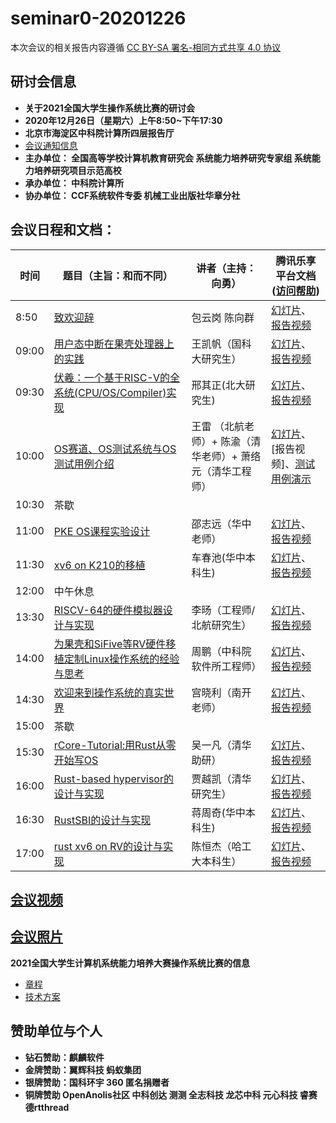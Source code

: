 # seminar0-20201226

本次会议的相关报告内容遵循 [CC BY-SA 署名-相同方式共享 4.0 协议](https://creativecommons.org/licenses/by-sa/4.0/deed.zh)

## 研讨会信息

- **关于2021全国大学生操作系统比赛的研讨会**
- **2020年12月26日（星期六）上午8:50~下午17:30**
- **北京市海淀区中科院计算所四层报告厅**
- [会议通知信息](https://www.bagevent.com/event/7056666)
- **主办单位： 全国高等学校计算机教育研究会  系统能力培养研究专家组  系统能力培养研究项目示范高校**
- **承办单位： 中科院计算所**
- **协办单位： CCF系统软件专委  机械工业出版社华章分社**

## **会议日程和文档：**


| 时间  | 题目（主旨：和而不同）| 讲者（主持：向勇）                            |腾讯乐享平台文档([访问帮助](https://cloud.tsinghua.edu.cn/lib/12eeaa9e-cbff-4532-91ff-6a488f9b868c/file/20210110-回看研讨会报告视频的方法.pdf)) |
| -------- | ------------------------------------------------------------ | --------------------------------------------------------- | ------------------------------------------------------------ |
| 8:50     | [致欢迎辞](file:///PowerPoint/OS比赛研讨会封面.pptx)         | 包云岗 陈向群                                             | [幻灯片](https://lexiangla.com/teams/k100041/docs/6294d36850c611eb8d7196b84c1d4e2d?company_from=79350bd4d06911ea91f05254002f1020)、[报告视频](https://lexiangla.com/teams/k100041/classes/c7130ae2500511eb803546bb058a21b0/courses/887e801e541e11eba45826ab3741681c?company_from=79350bd4d06911ea91f05254002f1020) |
| 09:00    | [用户态中断在果壳处理器上的实践](file:///PowerPoint/N-Extension-on-NutShell-王凯帆.pptx) | 王凯帆（国科大研究生）                                    | [幻灯片](https://lexiangla.com/teams/k100041/docs/6f10e2c650c611ebb7546653486ccb11?company_from=79350bd4d06911ea91f05254002f1020)、[报告视频](https://lexiangla.com/teams/k100041/classes/c7130ae2500511eb803546bb058a21b0/courses/880fcafc541e11ebbdbf26ab3741681c?company_from=79350bd4d06911ea91f05254002f1020) |
| 09:30    | [伏羲：一个基于RISC-V的全系统(CPU/OS/Compiler)实现](file:///PowerPoint/邢其正-伏羲：一个基于RISC-V的全系统实现.pptx) | 邢其正(北大研究生)                                        | [幻灯片](https://lexiangla.com/teams/k100041/docs/7a9b346650c611ebae62dec894e89153?company_from=79350bd4d06911ea91f05254002f1020)、[报告视频](https://lexiangla.com/teams/k100041/classes/c7130ae2500511eb803546bb058a21b0/courses/8dd27316542011eb880c5a97db5a5686?company_from=79350bd4d06911ea91f05254002f1020) |
| 10:00    | [OS赛道、OS测试系统与OS测试用例介绍](file:///PowerPoint/OS比赛研讨.pdf) | 王雷 （北航老师）+ 陈渝（清华老师）+ 萧络元（清华工程师） | [幻灯片](https://lexiangla.com/teams/k100041/docs/6a4c6b0250c611ebb5ac9a21516b4041?company_from=79350bd4d06911ea91f05254002f1020)、[报告视频]、[测试用例演示](https://lexiangla.com/teams/k100041/classes/c7130ae2500511eb803546bb058a21b0/courses/88eadaf2541e11eb80a126ab3741681c?company_from=79350bd4d06911ea91f05254002f1020) |
| 10:30    | 茶歇                                                         |                                                           |                                                              |
| 11:00    | [PKE OS课程实验设计](file:///PowerPoint/PKE报告-v0.2.pptx)   | 邵志远（华中老师）                                        | [幻灯片](https://lexiangla.com/teams/k100041/docs/5c2f839250c611eb85c4d28e8c479e10?company_from=79350bd4d06911ea91f05254002f1020)、[报告视频](https://lexiangla.com/teams/k100041/classes/c7130ae2500511eb803546bb058a21b0/courses/890a5166541e11eb8a2e26ab3741681c?company_from=79350bd4d06911ea91f05254002f1020) |
| 11:30    | [xv6 on K210的移植](file:///PowerPoint/xv6-k210-report-车春池.pdf) | 车春池(华中本科生)                                        | [幻灯片](https://lexiangla.com/teams/k100041/docs/3a540bc650c611eb8cf5fe7085f1d4ca?company_from=79350bd4d06911ea91f05254002f1020)、[报告视频](https://lexiangla.com/teams/k100041/classes/c7130ae2500511eb803546bb058a21b0/courses/8df39d84542011eb9eaa5a97db5a5686?company_from=79350bd4d06911ea91f05254002f1020) |
| 12:00    | 中午休息                                                     |                                                           |                                                              |
| 13:30    | [RISCV-64的硬件模拟器设计与实现](file:///PowerPoint/terminus分享.pdf) | 李旸（工程师/北航研究生）                                 | [幻灯片](https://lexiangla.com/teams/k100041/docs/4185414450c611ebb54466c0b9b9f819?company_from=79350bd4d06911ea91f05254002f1020)、[报告视频](https://lexiangla.com/teams/k100041/classes/c7130ae2500511eb803546bb058a21b0/courses/88ce120a541e11eb96c426ab3741681c?company_from=79350bd4d06911ea91f05254002f1020) |
| 14:00    | [为果壳和SiFive等RV硬件移植定制Linux操作系统的经验与思考](file:///PowerPoint/为果壳和SiFive等RV硬件移植定制Linux-周鹏.pdf) | 周鹏（中科院软件所工程师）                                | [幻灯片](https://lexiangla.com/teams/k100041/docs/1f4a89dc50c511eb84a11aab927671ff?company_from=79350bd4d06911ea91f05254002f1020)、[报告视频](https://lexiangla.com/teams/k100041/classes/c7130ae2500511eb803546bb058a21b0/courses/8906e2ec541e11eb901c26ab3741681c?company_from=79350bd4d06911ea91f05254002f1020) |
| 14:30    | [欢迎来到操作系统的真实世界](file:///PowerPoint/欢迎来到操作系统的世界-宫晓利-南开大学1.pptx) | 宫晓利（南开老师）                                        | [幻灯片](https://lexiangla.com/teams/k100041/docs/7a78708e50c611ebac43c2baeecdde50?company_from=79350bd4d06911ea91f05254002f1020)、[报告视频](https://lexiangla.com/teams/k100041/classes/c7130ae2500511eb803546bb058a21b0/courses/5d77a4ee500511eb84938e4e0b6b06ab?company_from=79350bd4d06911ea91f05254002f1020) |
| 15:00    | 茶歇                                                         |                                                           |                                                              |
| 15:30    | [rCore-Tutorial:用Rust从零开始写OS](file:///rCore-Tutorial(吴一凡).pdf) | 吴一凡（清华助研）                                        | [幻灯片](https://lexiangla.com/teams/k100041/docs/56d7cf9e50c611ebb59d16c6ada9a6b7?company_from=79350bd4d06911ea91f05254002f1020)、[报告视频](https://lexiangla.com/teams/k100041/classes/c7130ae2500511eb803546bb058a21b0/courses/88b6142a541e11eb942d26ab3741681c?company_from=79350bd4d06911ea91f05254002f1020) |
| 16:00    | [Rust-based hypervisor的设计与实现](file:///PowerPoint/RVM-贾越凯.pdf) | 贾越凯（清华研究生）                                      | [幻灯片](https://lexiangla.com/teams/k100041/docs/46716c6450c611ebb5784606e4a0351a?company_from=79350bd4d06911ea91f05254002f1020)、[报告视频](https://lexiangla.com/teams/k100041/classes/c7130ae2500511eb803546bb058a21b0/courses/88e76a3e541e11eb8ba726ab3741681c?company_from=79350bd4d06911ea91f05254002f1020) |
| 16:30    | [RustSBI的设计与实现](file:///PowerPoint/RustSBI的设计与实现.pdf) | 蒋周奇(华中本科生)                                        | [幻灯片](https://lexiangla.com/teams/k100041/docs/4c5bc00c50c611ebbaa9baeee336fd93?company_from=79350bd4d06911ea91f05254002f1020)、[报告视频](https://lexiangla.com/teams/k100041/classes/c7130ae2500511eb803546bb058a21b0/courses/8df0a64c542011ebaff05a97db5a5686?company_from=79350bd4d06911ea91f05254002f1020) |
| 17:00    | [rust xv6 on RV的设计与实现](file:///PowerPoint/rust%20xv6%20on%20RV%E7%9A%84%E8%AE%BE%E8%AE%A1%E4%B8%8E%E5%AE%9E%E7%8E%B0-%E9%99%88%E6%81%92%E6%9D%B0.pdf) | 陈恒杰（哈工大本科生）                                    | [幻灯片](https://lexiangla.com/teams/k100041/docs/50ebd6b650c611ebba19f273c40eb940?company_from=79350bd4d06911ea91f05254002f1020)、[报告视频](https://lexiangla.com/teams/k100041/classes/c7130ae2500511eb803546bb058a21b0/courses/8923fc74541e11eb95bc26ab3741681c?company_from=79350bd4d06911ea91f05254002f1020) |

## [**会议视频**](https://www.bilibili.com/video/BV1ot4y1k76Q?from=search&seid=12043881199602884307)

## [**会议照片**](Photos/)

**2021全国大学生计算机系统能力培养大赛操作系统比赛的信息**

- [章程](https://shimo.im/docs/N2A1M8vV47cJP5AD/)
- [技术方案](https://shimo.im/docs/Wr3DVevExDc8wDkJ/)

## **赞助单位与个人**
- **钻石赞助：麒麟软件**
- **金牌赞助：翼辉科技  蚂蚁集团**
- **银牌赞助：国科环宇  360 匿名捐赠者**
- **铜牌赞助 OpenAnolis社区  中科创达  测测  全志科技   龙芯中科  元心科技   睿赛德rtthread**  
